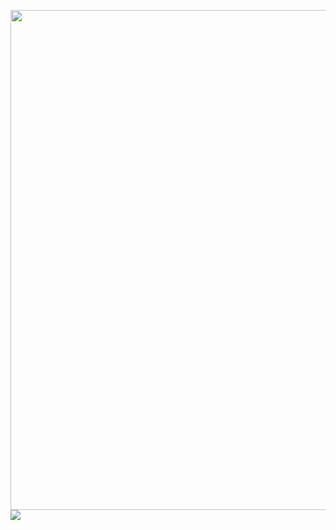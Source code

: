 
<!--
**BHyeonKim/BHyeonKim** is a ✨ _special_ ✨ repository because its `README.md` (this file) appears on your GitHub profile.

Here are some ideas to get you started:

- 🔭 I’m currently working on ...
- 🌱 I’m currently learning ...
- 👯 I’m looking to collaborate on ...
- 🤔 I’m looking for help with ...
- 💬 Ask me about ...
- 📫 How to reach me: ...
- 😄 Pronouns: ...
- ⚡ Fun fact: ...
-->
<img style="width: 50rem" src="https://wakatime.com/share/@KimBoBo/644f896a-a3f8-43be-a9a6-510c201b2be0.svg"></img>
<img src="https://wakatime.com/share/@KimBoBo/076e48c6-e3dd-42cc-b0af-af2962e348ca.svg"></img>

